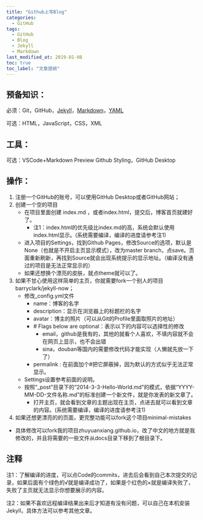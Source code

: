 ```yaml
---
title: "Github上写Blog"
categories:
  - GitHub
tags:
  - GitHub
  - Blog
  - Jekyll
  - Markdown
last_modified_at: 2019-01-08
toc: true
toc_label: "文章提纲"
---
```


## 预备知识：

必须：Git，GitHub，[Jekyll](http://ju.outofmemory.cn/entry/98471)，[Markdown](https://www.jianshu.com/p/191d1e21f7ed)，[YAML](https://blog.csdn.net/vincent_hbl/article/details/75411243)

可选：HTML，JavaScript，CSS，XML

## 工具：

可选：VSCode+Markdown Preview Github Styling，GitHub Desktop

## 操作：

1. 注册一个GitHub的账号，可以使用GitHub Desktop或者GitHub网站；
2. 创建一个空的项目
   * 在项目里面创建 index.md ，或者index.html，提交后，博客首页就建好了。
      * 注1：index.html的优先级比index.md的高，系统会默认使用index.html显示。(系统需要编译，编译的进度请参考注1)
   * 进入项目的Settings，找到Github Pages，修改Source的选项，默认是None（也就是不开启主页显示模式），改为master branch，点save。页面重新刷新，再找到Source就会出现系统提示的显示地址。（编译没有通过的项目是无法正常显示的）
   * 如果还想换个漂亮的皮肤，就点theme就可以了。
3. 如果不甘心使用这样简单的主页，你就需要fork一个别人的项目barryclark/jekyll-now；
   * 修改_config.yml文件
     * name：博客的名字
     * description：显示在浏览器上的标题栏的名字
     * avatar：博主的照片（可以从Git的Profile里面取照片的地址）
     * \# Flags below are optional：表示以下的内容可以选择性的修改
       * email，github是我有的，其他的就看个人喜欢，不填内容就不会在网页上显示，也不会出错
       * sina，douban等国内的需要修改代码才能实现（人懒就先放一下了）
     * permalink : 在前面加个\#把它屏蔽掉，因为默认的方式似乎无法正常显示。
    * Settings设置参考前面的说明。
    * 按照“_post”目录下的“2014-3-3-Hello-World.md”的模式，依据“YYYY-MM-DD-文件名称.md”的标准创建一个新文件，就是你发表的新文章了。
      * 打开主页，就会看到文章的主题出现在主页，点进去就可以看到文章的内容。(系统需要编译，编译的进度请参考注1)
4. 如果还想更漂亮的的页面，更完整功能可以fork这个项目minimal-mistakes
  * 具体修改可以fork我的项目zhuyuanxiang.github.io，改了中文的地方就是我修改的，并且将需要的一些文件从docs目录下移到了根目录下。

## 注释
注1：了解编译的进度，可以点Code的commits，进去后会看到自己本次提交的记录，如果后面有个绿色的√就是编译成功了，如果是个红色的×就是编译失败了，失败了主页就无法显示你想要展示的内容。

注2：如果不喜欢远程编译结果出来后才知道有没有问题，可以自己在本机安装Jekyll，具体方法可以参考其他文章。
